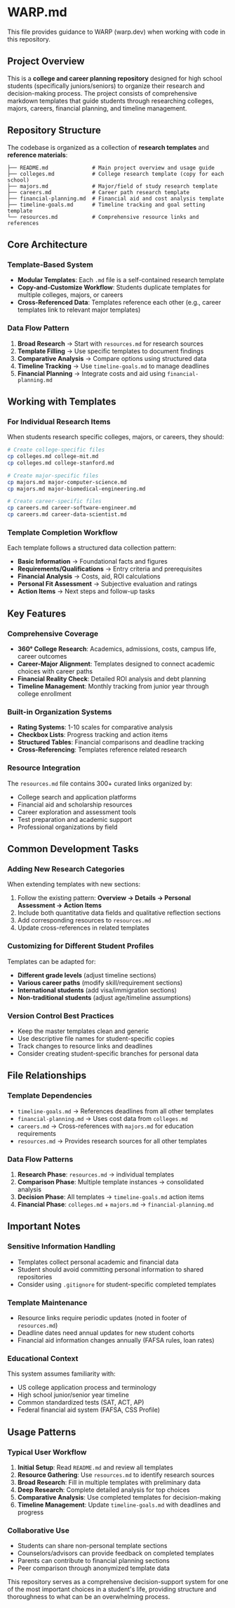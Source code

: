 # WARP.md

This file provides guidance to WARP (warp.dev) when working with code in this repository.

## Project Overview

This is a **college and career planning repository** designed for high school students (specifically juniors/seniors) to organize their research and decision-making process. The project consists of comprehensive markdown templates that guide students through researching colleges, majors, careers, financial planning, and timeline management.

## Repository Structure

The codebase is organized as a collection of **research templates** and **reference materials**:

```
├── README.md              # Main project overview and usage guide
├── colleges.md            # College research template (copy for each school)
├── majors.md              # Major/field of study research template
├── careers.md             # Career path research template
├── financial-planning.md  # Financial aid and cost analysis template
├── timeline-goals.md      # Timeline tracking and goal setting template
└── resources.md           # Comprehensive resource links and references
```

## Core Architecture

### Template-Based System
- **Modular Templates**: Each `.md` file is a self-contained research template
- **Copy-and-Customize Workflow**: Students duplicate templates for multiple colleges, majors, or careers
- **Cross-Referenced Data**: Templates reference each other (e.g., career templates link to relevant major templates)

### Data Flow Pattern
1. **Broad Research** → Start with `resources.md` for research sources
2. **Template Filling** → Use specific templates to document findings
3. **Comparative Analysis** → Compare options using structured data
4. **Timeline Tracking** → Use `timeline-goals.md` to manage deadlines
5. **Financial Planning** → Integrate costs and aid using `financial-planning.md`

## Working with Templates

### For Individual Research Items
When students research specific colleges, majors, or careers, they should:
```bash
# Create college-specific files
cp colleges.md college-mit.md
cp colleges.md college-stanford.md

# Create major-specific files  
cp majors.md major-computer-science.md
cp majors.md major-biomedical-engineering.md

# Create career-specific files
cp careers.md career-software-engineer.md
cp careers.md career-data-scientist.md
```

### Template Completion Workflow
Each template follows a structured data collection pattern:
- **Basic Information** → Foundational facts and figures
- **Requirements/Qualifications** → Entry criteria and prerequisites  
- **Financial Analysis** → Costs, aid, ROI calculations
- **Personal Fit Assessment** → Subjective evaluation and ratings
- **Action Items** → Next steps and follow-up tasks

## Key Features

### Comprehensive Coverage
- **360° College Research**: Academics, admissions, costs, campus life, career outcomes
- **Career-Major Alignment**: Templates designed to connect academic choices with career paths
- **Financial Reality Check**: Detailed ROI analysis and debt planning
- **Timeline Management**: Monthly tracking from junior year through college enrollment

### Built-in Organization Systems
- **Rating Systems**: 1-10 scales for comparative analysis
- **Checkbox Lists**: Progress tracking and action items
- **Structured Tables**: Financial comparisons and deadline tracking
- **Cross-Referencing**: Templates reference related research

### Resource Integration
The `resources.md` file contains 300+ curated links organized by:
- College search and application platforms
- Financial aid and scholarship resources  
- Career exploration and assessment tools
- Test preparation and academic support
- Professional organizations by field

## Common Development Tasks

### Adding New Research Categories
When extending templates with new sections:
1. Follow the existing pattern: **Overview → Details → Personal Assessment → Action Items**
2. Include both quantitative data fields and qualitative reflection sections
3. Add corresponding resources to `resources.md`
4. Update cross-references in related templates

### Customizing for Different Student Profiles
Templates can be adapted for:
- **Different grade levels** (adjust timeline sections)
- **Various career paths** (modify skill/requirement sections)  
- **International students** (add visa/immigration sections)
- **Non-traditional students** (adjust age/timeline assumptions)

### Version Control Best Practices
- Keep the master templates clean and generic
- Use descriptive file names for student-specific copies
- Track changes to resource links and deadlines
- Consider creating student-specific branches for personal data

## File Relationships

### Template Dependencies
- `timeline-goals.md` → References deadlines from all other templates
- `financial-planning.md` → Uses cost data from `colleges.md` 
- `careers.md` → Cross-references with `majors.md` for education requirements
- `resources.md` → Provides research sources for all other templates

### Data Flow Patterns
1. **Research Phase**: `resources.md` → individual templates
2. **Comparison Phase**: Multiple template instances → consolidated analysis
3. **Decision Phase**: All templates → `timeline-goals.md` action items
4. **Financial Phase**: `colleges.md` + `majors.md` → `financial-planning.md`

## Important Notes

### Sensitive Information Handling
- Templates collect personal academic and financial data
- Student should avoid committing personal information to shared repositories
- Consider using `.gitignore` for student-specific completed templates

### Template Maintenance
- Resource links require periodic updates (noted in footer of `resources.md`)
- Deadline dates need annual updates for new student cohorts
- Financial aid information changes annually (FAFSA rules, loan rates)

### Educational Context
This system assumes familiarity with:
- US college application process and terminology
- High school junior/senior year timeline
- Common standardized tests (SAT, ACT, AP)
- Federal financial aid system (FAFSA, CSS Profile)

## Usage Patterns

### Typical User Workflow
1. **Initial Setup**: Read `README.md` and review all templates
2. **Resource Gathering**: Use `resources.md` to identify research sources
3. **Broad Research**: Fill in multiple templates with preliminary data
4. **Deep Research**: Complete detailed analysis for top choices
5. **Comparative Analysis**: Use completed templates for decision-making
6. **Timeline Management**: Update `timeline-goals.md` with deadlines and progress

### Collaborative Use
- Students can share non-personal template sections
- Counselors/advisors can provide feedback on completed templates
- Parents can contribute to financial planning sections
- Peer comparison through anonymized template data

This repository serves as a comprehensive decision-support system for one of the most important choices in a student's life, providing structure and thoroughness to what can be an overwhelming process.